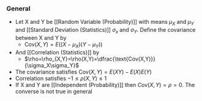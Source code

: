 ### General
- Let X and Y be [[Random Variable (Probability)]] with means $\mu_X$ and $\mu_Y$ and [[Standard Deviation (Statistics)]] $\sigma_x$ and $\sigma_Y$. Define the covariance between X and Y by
	- $\text{Cov}(X,Y)=E((X-\mu_X)(Y-\mu_Y))$
- And [[Correlation (Statistics)]] by 
	- $\rho=\rho_{X,Y}=\rho(X,Y)=\dfrac{\text{Cov(X,Y)}}{\sigma_X\sigma_Y}$
- The covariance satisfies $\text{Cov}(X,Y)=E(XY)-E(X)E(Y)$
- Correlation satisfies $-1\leq \rho(X,Y) \leq 1$
- If X and Y are [[Independent (Probability)]] then $Cov(X,Y)=\rho=0$. The converse is not true in general